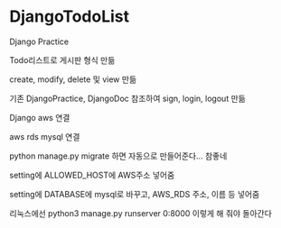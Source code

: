 # DjangoTodoList
Django Practice


Todo리스트로 게시판 형식 만듦

create, modify, delete 및 view 만듦

기존 DjangoPractice, DjangoDoc 참조하여 sign, login, logout 만듦

Django aws 연결

aws rds mysql 연결

python manage.py migrate 하면 자동으로 만들어준다... 참좋네

setting에 ALLOWED_HOST에 AWS주소 넣어줌

setting에 DATABASE에 mysql로 바꾸고, AWS_RDS 주소, 이름 등 넣어줌

리눅스에선  python3 manage.py runserver 0:8000 이렇게 해 줘야 돌아간다

